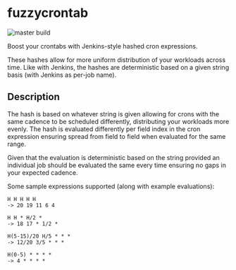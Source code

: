 # fuzzycrontab
![master build](https://github.com/oofoghlu/fuzzycrontab/actions/workflows/validation.yaml/badge.svg)

Boost your crontabs with Jenkins-style hashed cron expressions.

These hashes allow for more uniform distribution of your workloads across time. Like with Jenkins, the hashes
are deterministic based on a given string basis (with Jenkins as per-job name).

## Description

The hash is based on whatever string is given allowing for crons with the same cadence to be scheduled differently,
distributing your workloads more evenly. The hash is evaluated differently per field index in the cron expression ensuring spread from field to field when evaluated for the same range.

Given that the evaluation is deterministic based on the string provided an individual job should be evaluated the
same every time ensuring no gaps in your expected cadence.

Some sample expressions supported (along with example evaluations):

```
H H H H H
-> 20 19 11 6 4

H H * H/2 *
-> 18 17 * 1/2 *

H(5-15)/20 H/5 * * *
-> 12/20 3/5 * * *

H(0-5) * * * *
-> 4 * * * *
```